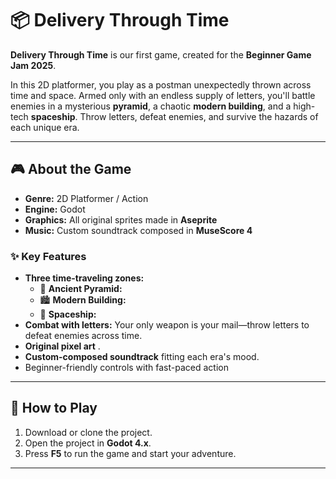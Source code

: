 # 📦 Delivery Through Time

**Delivery Through Time** is our first game, created for the **Beginner Game Jam 2025**.

In this 2D platformer, you play as a postman unexpectedly thrown across time and space. Armed only with an endless supply of letters, you'll battle enemies in a mysterious **pyramid**, a chaotic **modern building**, and a high-tech **spaceship**. Throw letters, defeat enemies, and survive the hazards of each unique era.

---

## 🎮 About the Game

- **Genre:** 2D Platformer / Action
- **Engine:** Godot
- **Graphics:** All original sprites made in **Aseprite**
- **Music:** Custom soundtrack composed in **MuseScore 4**

### ✨ Key Features

- **Three time-traveling zones:**
  - 🏺 **Ancient Pyramid:** 
  - 🏙️ **Modern Building:** 
  - 🚀 **Spaceship:** 
- **Combat with letters:** Your only weapon is your mail—throw letters to defeat enemies across time.
- **Original pixel art** .
- **Custom-composed soundtrack** fitting each era's mood.
- Beginner-friendly controls with fast-paced action

---

## 🚀 How to Play

1. Download or clone the project.
2. Open the project in **Godot 4.x**.
3. Press **F5** to run the game and start your adventure.

---

